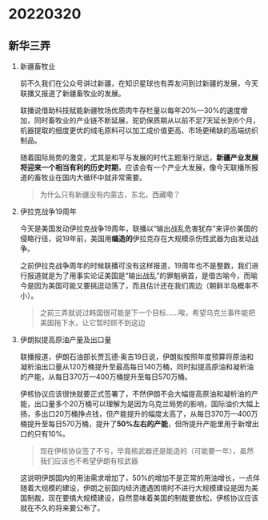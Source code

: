 # 20220320

## 新华三弄

1. 新疆畜牧业

   前不久我们在公众号讲过新疆，在知识星球也有弄友问到过新疆的发展，今天联播又报道了新疆畜牧业的发展。

   联播说借助科技赋能新疆牧场优质肉牛存栏量以每年20%—30%的速度增加，同时畜牧业的产业链不断延展，驼奶保质期从以前不足7天延长到6个月，机器提取的细度更优的绒毛原料可以加工成价值更高、市场更稀缺的高端纺织制品。

   随着国际局势的激变，尤其是和平与发展的时代主题渐行渐远，**新疆产业发展将迎来一个相当有利的历史时期**，应该会有一个产业大发展，像今天联播所报道的畜牧业在国内大循环中就非常需要。

   > 为什么只有新疆没有内蒙古，东北，西藏嘞？

2. 伊拉克战争19周年

   今天是美国发动伊拉克战争19周年，联播以“输出战乱危害犹存”来评价美国的侵略行径，说19年前，美国用**编造的**伊拉克存在大规模杀伤性武器为由发动战争。

   之前伊拉克战争周年的时候联播可没有这样报道，19周年也不是整数，我们进行报道就是为了用事实论证美国是“输出战乱”的罪魁祸首，是借古喻今，而喻今是因为美国可能又要挑逗动荡了，而且估计还在我们周边（朝鲜半岛概率不小）。

   > 之前三弄就说过韩国很可能是下一个目标……唉，希望乌克兰事件能把美国拖下水，让它暂时顾不到这边

3. 伊朗拟提高原油产量及出口量

   联播报道，伊朗石油部长贾瓦德·奥吉19日说，伊朗拟按照年度预算将原油和凝析油出口量从120万桶提升至最高每日140万桶，同时拟提高原油和凝析油的产能，从每日370万—400万桶提升至每日570万桶。

   伊核协议应该很快就要正式签署了，不然伊朗不会大幅提高原油和凝析油的产能，出口量多个20万桶可以理解为是因为乌克兰局势的影响，国际油价大幅上扬，多出口20万桶挣点钱，但产能提升的幅度太高了，从每日370万—400万桶提升至每日570万桶，提升了**50%左右的产能**，但所提升产能里用于新增出口的只有10%。

   > 现在伊核协议签了不亏，毕竟核武器还是能造的（可能要一年），虽然我们应该也不希望伊朗有核武器

   这说明伊朗国内的用油需求增加了，50%的增加不是正常的用油增长，一点伴随着大规模的建设，伊朗之前国内经济遭遇困境时不进行大规模建设是因为美国制裁，现在要搞大规模建设，自然意味着美国的制裁要放松，伊核协议应该就在不久的将来要公布了。